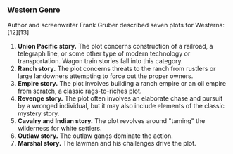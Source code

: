 

### Western Genre

Author and screenwriter Frank Gruber described seven plots for Westerns:[12][13]

1. **Union Pacific story.** The plot concerns construction of a railroad, a telegraph line, or some other type of modern technology or transportation. Wagon train stories fall into this category.
1. **Ranch story.** The plot concerns threats to the ranch from rustlers or large landowners attempting to force out the proper owners.
1. **Empire story.** The plot involves building a ranch empire or an oil empire from scratch, a classic rags-to-riches plot.
1. **Revenge story.** The plot often involves an elaborate chase and pursuit by a wronged individual, but it may also include elements of the classic mystery story.
1. **Cavalry and Indian story.** The plot revolves around "taming" the wilderness for white settlers.
1. **Outlaw story.** The outlaw gangs dominate the action.
1. **Marshal story.** The lawman and his challenges drive the plot.
